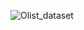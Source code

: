 ![Olist_dataset](https://github.com/sunshinetree21/Study_Machine_Learning/assets/162138440/05055d27-faeb-413a-b427-f6a8253c10f7)
